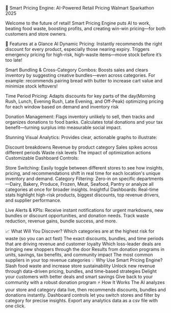 🚀 Smart Pricing Engine: AI-Powered Retail Pricing
Walmart Sparkathon 2025

Welcome to the future of retail! Smart Pricing Engine puts AI to work, beating food waste, boosting profits, and creating win-win pricing—for both customers and store owners.

🌟 Features at a Glance
AI Dynamic Pricing:
Instantly recommends the right discount for every product, especially those nearing expiry. Triggers emergency pricing for high-risk, high-waste items—move stock before it’s too late!

Smart Bundling & Cross-Category Combos:
Boosts sales and clears inventory by suggesting creative bundles—even across categories.
For example: recommends pairing bread with butter to increase cart value and minimize stock leftovers!

Time Period Pricing:
Adapts discounts for key parts of the day(Morning Rush, Lunch, Evening Rush, Late Evening, and Off-Peak) optimizing pricing for each window based on demand and inventory risk

Donation Management:
Flags inventory unlikely to sell, then tracks and organizes donations to food banks. Calculates total donations and your tax benefit—turning surplus into measurable social impact.

Stunning Visual Analytics:
Provides clear, actionable graphs to illustrate:

Discount breakdowns
Revenue by product category
Sales spikes across different periods
Waste risk levels
The impact of optimization actions
Customizable Dashboard Controls:

Store Switching: Easily toggle between different stores to see how insights, pricing, and recommendations shift in real time for each location's unique inventory and demand.
Category Filtering: Zero-in on specific departments—Dairy, Bakery, Produce, Frozen, Meat, Seafood, Pantry or analyze all categories at once for broader insights.
Insightful Dashboards:
Real-time stats highlight high-risk products, biggest discounts, top revenue drivers, and supplier performance.

Live Alerts & KPIs:
Receive instant notifications for urgent markdowns, new bundles or discount opportunities, and donation needs. Track waste reduction, revenue gains, bundle success, and more.

📈 What Will You Discover?
Which categories are at the highest risk for waste (so you can act fast)
The exact discounts, bundles, and time periods that are driving revenue and customer loyalty
Which loss-leader deals are bringing new shoppers through the door
Results from donation programs in units, savings, tax benefits, and community impact
The most common suppliers in your top revenue categories
💡 Why Use Smart Pricing Engine?
Slash food waste and increase store sustainability
Unlock new revenue through data-driven pricing, bundles, and time-based strategies
Delight your customers with better deals and smart savings
Give back to your community with a robust donation program
⚡️ How It Works
The AI analyzes your store and category data live, then recommends discounts, bundles and donations instantly.
Dashboard controls let you switch stores and filter by category for precise insights.
Export any analytics data as a csv file with one click.
